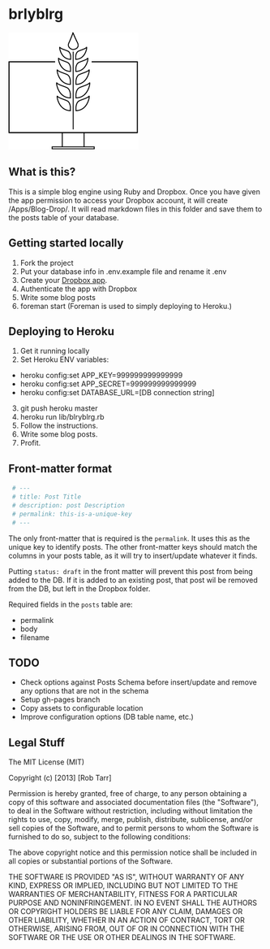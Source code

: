# brlyblrg
![brlyblrg logo](docs/img/brlyblrg-logo.png "brlyblrg logo")


## What is this?
This is a simple blog engine using Ruby and Dropbox. Once you have given the app permission to access your Dropbox account, it will create /Apps/Blog-Drop/. It will read markdown files in this folder and save them to the posts table of your database.


## Getting started locally
1. Fork the project
2. Put your database info in .env.example file and rename it .env
3. Create your [Dropbox app](docs/CreateDropboxApp.pdf).
3. Authenticate the app with Dropbox
4. Write some blog posts
5. foreman start (Foreman is used to simply deploying to Heroku.)


## Deploying to Heroku
1. Get it running locally
2. Set Heroku ENV variables:
  - heroku config:set APP_KEY=999999999999999
  - heroku config:set APP_SECRET=999999999999999
  - heroku config:set DATABASE_URL=[DB connection string]
3. git push heroku master
4. heroku run lib/blryblrg.rb
5. Follow the instructions.
6. Write some blog posts.
7. Profit.


## Front-matter format
```YAML
 # ---
 # title: Post Title
 # description: post Description
 # permalink: this-is-a-unique-key
 # ---
```
The only front-matter that is required is the `permalink`. It uses this as the unique key to identify posts. The other front-matter keys should match the columns in your posts table, as it will try to insert/update whatever it finds.

Putting `status: draft` in the front matter will prevent this post from being added to the DB. If it is added to an existing post, that post wil be removed from the DB, but left in the Dropbox folder.

Required fields in the `posts` table are:

- permalink
- body
- filename


## TODO
- Check options against Posts Schema before insert/update and remove any options that are not in the schema
- Setup gh-pages branch
- Copy assets to configurable location
- Improve configuration options (DB table name, etc.)

## Legal Stuff
The MIT License (MIT)

Copyright (c) [2013] [Rob Tarr]

Permission is hereby granted, free of charge, to any person obtaining a copy of
this software and associated documentation files (the "Software"), to deal in
the Software without restriction, including without limitation the rights to
use, copy, modify, merge, publish, distribute, sublicense, and/or sell copies of
the Software, and to permit persons to whom the Software is furnished to do so,
subject to the following conditions:

The above copyright notice and this permission notice shall be included in all
copies or substantial portions of the Software.

THE SOFTWARE IS PROVIDED "AS IS", WITHOUT WARRANTY OF ANY KIND, EXPRESS OR
IMPLIED, INCLUDING BUT NOT LIMITED TO THE WARRANTIES OF MERCHANTABILITY, FITNESS
FOR A PARTICULAR PURPOSE AND NONINFRINGEMENT. IN NO EVENT SHALL THE AUTHORS OR
COPYRIGHT HOLDERS BE LIABLE FOR ANY CLAIM, DAMAGES OR OTHER LIABILITY, WHETHER
IN AN ACTION OF CONTRACT, TORT OR OTHERWISE, ARISING FROM, OUT OF OR IN
CONNECTION WITH THE SOFTWARE OR THE USE OR OTHER DEALINGS IN THE SOFTWARE.